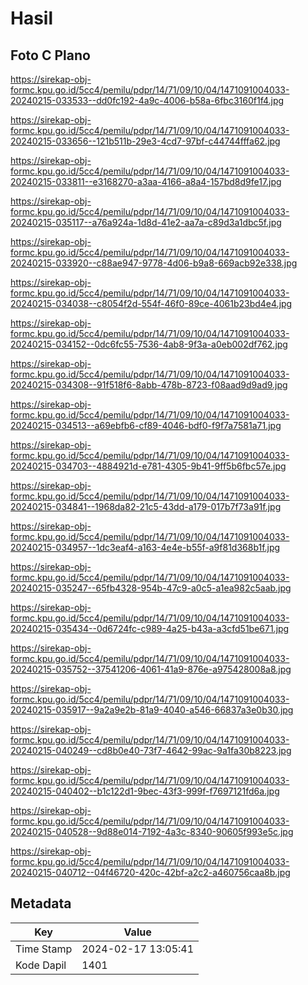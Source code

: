 # Hasil

## Foto C Plano

https://sirekap-obj-formc.kpu.go.id/5cc4/pemilu/pdpr/14/71/09/10/04/1471091004033-20240215-033533--dd0fc192-4a9c-4006-b58a-6fbc3160f1f4.jpg

https://sirekap-obj-formc.kpu.go.id/5cc4/pemilu/pdpr/14/71/09/10/04/1471091004033-20240215-033656--121b511b-29e3-4cd7-97bf-c44744fffa62.jpg

https://sirekap-obj-formc.kpu.go.id/5cc4/pemilu/pdpr/14/71/09/10/04/1471091004033-20240215-033811--e3168270-a3aa-4166-a8a4-157bd8d9fe17.jpg

https://sirekap-obj-formc.kpu.go.id/5cc4/pemilu/pdpr/14/71/09/10/04/1471091004033-20240215-035117--a76a924a-1d8d-41e2-aa7a-c89d3a1dbc5f.jpg

https://sirekap-obj-formc.kpu.go.id/5cc4/pemilu/pdpr/14/71/09/10/04/1471091004033-20240215-033920--c88ae947-9778-4d06-b9a8-669acb92e338.jpg

https://sirekap-obj-formc.kpu.go.id/5cc4/pemilu/pdpr/14/71/09/10/04/1471091004033-20240215-034038--c8054f2d-554f-46f0-89ce-4061b23bd4e4.jpg

https://sirekap-obj-formc.kpu.go.id/5cc4/pemilu/pdpr/14/71/09/10/04/1471091004033-20240215-034152--0dc6fc55-7536-4ab8-9f3a-a0eb002df762.jpg

https://sirekap-obj-formc.kpu.go.id/5cc4/pemilu/pdpr/14/71/09/10/04/1471091004033-20240215-034308--91f518f6-8abb-478b-8723-f08aad9d9ad9.jpg

https://sirekap-obj-formc.kpu.go.id/5cc4/pemilu/pdpr/14/71/09/10/04/1471091004033-20240215-034513--a69ebfb6-cf89-4046-bdf0-f9f7a7581a71.jpg

https://sirekap-obj-formc.kpu.go.id/5cc4/pemilu/pdpr/14/71/09/10/04/1471091004033-20240215-034703--4884921d-e781-4305-9b41-9ff5b6fbc57e.jpg

https://sirekap-obj-formc.kpu.go.id/5cc4/pemilu/pdpr/14/71/09/10/04/1471091004033-20240215-034841--1968da82-21c5-43dd-a179-017b7f73a91f.jpg

https://sirekap-obj-formc.kpu.go.id/5cc4/pemilu/pdpr/14/71/09/10/04/1471091004033-20240215-034957--1dc3eaf4-a163-4e4e-b55f-a9f81d368b1f.jpg

https://sirekap-obj-formc.kpu.go.id/5cc4/pemilu/pdpr/14/71/09/10/04/1471091004033-20240215-035247--65fb4328-954b-47c9-a0c5-a1ea982c5aab.jpg

https://sirekap-obj-formc.kpu.go.id/5cc4/pemilu/pdpr/14/71/09/10/04/1471091004033-20240215-035434--0d6724fc-c989-4a25-b43a-a3cfd51be671.jpg

https://sirekap-obj-formc.kpu.go.id/5cc4/pemilu/pdpr/14/71/09/10/04/1471091004033-20240215-035752--37541206-4061-41a9-876e-a975428008a8.jpg

https://sirekap-obj-formc.kpu.go.id/5cc4/pemilu/pdpr/14/71/09/10/04/1471091004033-20240215-035917--9a2a9e2b-81a9-4040-a546-66837a3e0b30.jpg

https://sirekap-obj-formc.kpu.go.id/5cc4/pemilu/pdpr/14/71/09/10/04/1471091004033-20240215-040249--cd8b0e40-73f7-4642-99ac-9a1fa30b8223.jpg

https://sirekap-obj-formc.kpu.go.id/5cc4/pemilu/pdpr/14/71/09/10/04/1471091004033-20240215-040402--b1c122d1-9bec-43f3-999f-f7697121fd6a.jpg

https://sirekap-obj-formc.kpu.go.id/5cc4/pemilu/pdpr/14/71/09/10/04/1471091004033-20240215-040528--9d88e014-7192-4a3c-8340-90605f993e5c.jpg

https://sirekap-obj-formc.kpu.go.id/5cc4/pemilu/pdpr/14/71/09/10/04/1471091004033-20240215-040712--04f46720-420c-42bf-a2c2-a460756caa8b.jpg


## Metadata

| Key        | Value               |
| ---------- | ------------------- |
| Time Stamp | 2024-02-17 13:05:41 |
| Kode Dapil | 1401                |



